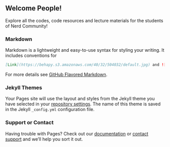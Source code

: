 ## Welcome People!

Explore all the codes, code resources and lecture materials for the students of Nerd Community!

### Markdown

Markdown is a lightweight and easy-to-use syntax for styling your writing. It includes conventions for

```markdown
[Link](https://behapy.s3.amazonaws.com/40/32/504032/default.jpg) and ![Image](That's Right!)
```

For more details see [GitHub Flavored Markdown](https://guides.github.com/features/mastering-markdown/).

### Jekyll Themes

Your Pages site will use the layout and styles from the Jekyll theme you have selected in your [repository settings](https://github.com/SaadAAkash/PyStuffsForNC/settings). The name of this theme is saved in the Jekyll `_config.yml` configuration file.

### Support or Contact

Having trouble with Pages? Check out our [documentation](https://help.github.com/categories/github-pages-basics/) or [contact support](https://github.com/contact) and we’ll help you sort it out.
